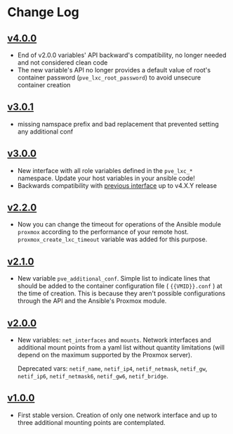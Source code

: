 # Change Log

## [v4.0.0](https://github.com/UdelaRInterior/ansible-role-proxmox-create-lxc/tree/v4.0.0)

* End of v2.0.0 variables' API backward's compatibility, no longer needed and not considered clean code
* The new variable's API no longer provides a default value of root's container password (`pve_lxc_root_password`) to avoid unsecure container creation 

## [v3.0.1](https://github.com/UdelaRInterior/ansible-role-proxmox-create-lxc/tree/v3.0.1)

* missing namspace prefix and bad replacement that prevented setting any additional conf

## [v3.0.0](https://github.com/UdelaRInterior/ansible-role-proxmox-create-lxc/tree/v3.0.0)

* New interface with all role variables defined in the `pve_lxc_*` namespace. Update your host variables in your ansible code!
* Backwards compatibility with [previous interface](https://github.com/UdelaRInterior/ansible-role-proxmox-create-lxc/blob/v2.2.0/README.md#role-variables) up to v4.X.Y release 

## [v2.2.0](https://github.com/UdelaRInterior/ansible-role-proxmox-create-lxc/tree/v2.2.0)

* Now you can change the timeout for operations of the Ansible module `proxmox` according to the performance of your remote host. `proxmox_create_lxc_timeout` variable was added for this purpose.

## [v2.1.0](https://github.com/UdelaRInterior/ansible-role-proxmox-create-lxc/tree/v2.1.0)

* New variable `pve_additional_conf`. Simple list to indicate lines that should be added to the container configuration file ( `{{VMID}}.conf` ) at the time of creation. This is because they aren't possible configurations through the API and the Ansible's Proxmox module.

## [v2.0.0](https://github.com/UdelaRInterior/ansible-role-proxmox-create-lxc/tree/v2.0.0)

* New variables: `net_interfaces` and `mounts`. Network interfaces and additional mount points from a yaml list without quantity limitations (will depend on the maximum supported by the Proxmox server).

  Deprecated vars: `netif_name`, `netif_ip4`, `netif_netmask`, `netif_gw`, `netif_ip6`, `netif_netmask6`, `netif_gw6`, `netif_bridge`.

## [v1.0.0](https://github.com/UdelaRInterior/ansible-role-proxmox-create-lxc/tree/v1.0.0)

* First stable version. Creation of only one network interface and up to three additional mounting points are contemplated.
